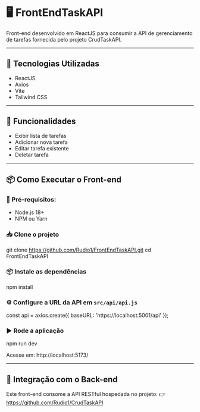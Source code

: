# 🖥️ FrontEndTaskAPI

Front-end desenvolvido em ReactJS para consumir a API de gerenciamento de tarefas fornecida pelo projeto CrudTaskAPI.

---

## 📌 Tecnologias Utilizadas

- ReactJS
- Axios
- Vite
- Tailwind CSS

---

## 📖 Funcionalidades

- Exibir lista de tarefas
- Adicionar nova tarefa
- Editar tarefa existente
- Deletar tarefa

---

## 📦 Como Executar o Front-end

### 📑 Pré-requisitos:
- Node.js 18+
- NPM ou Yarn

### 📥 Clone o projeto

git clone https://github.com/Rudio1/FrontEndTaskAPI.git
cd FrontEndTaskAPI

### 📦 Instale as dependências

npm install

### ⚙️ Configure a URL da API em `src/api/api.js`

const api = axios.create({
  baseURL: 'https://localhost:5001/api'
});

### ▶️ Rode a aplicação

npm run dev

Acesse em:
http://localhost:5173/

---

## 🔗 Integração com o Back-end

Este front-end consome a API RESTful hospedada no projeto:
👉 https://github.com/Rudio1/CrudTaskAPI
